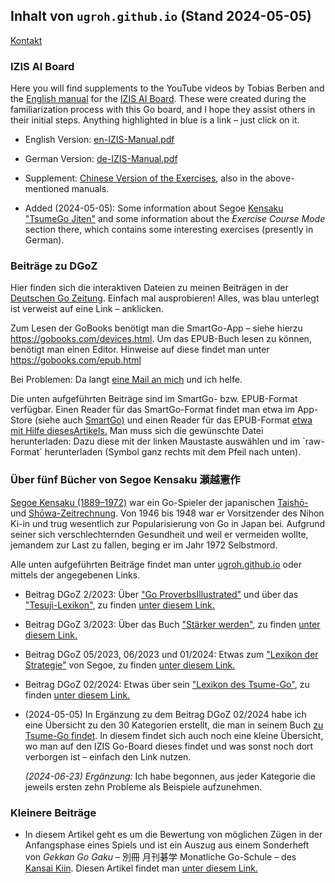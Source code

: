 ## Inhalt von `ugroh.github.io` (Stand 2024-05-05)

[Kontakt](mailto:ugroh@mac.com) 

### IZIS AI Board 

Here you will find supplements to the YouTube videos by Tobias Berben and the [English manual](http://121.41.64.145:8089/book/English%20Manual%20%20V2.pdf) for the [IZIS AI Board](https://eurogojournal.com/blog/ai-go-board/). These were created during the familiarization process with this Go board, and I hope they assist others in their initial steps. Anything highlighted in blue is a link – just click on it.


* English Version: [en-IZIS-Manual.pdf](https://ugroh.github.io/IZIS/en-IZIS-Manual.pdf)  

* German Version: [de-IZIS-Manual.pdf](https://ugroh.github.io/IZIS/de-IZIS-Manual.pdf) 

* Supplement: [Chinese Version of the Exercises](https://ugroh.github.io/IZIS/en-06-Ecercise-cn.pdf), also in the above-mentioned manuals.

* Added (2024-05-05): Some information about Segoe [Kensaku "TsumeGo Jiten"](https://github.com/ugroh/ugroh.github.io/tree/main/Segoe-TsumeGo) and some information about the *Exercise Course Mode* section there, which contains some interesting exercises (presently in German).
	                                                          

### Beiträge zu DGoZ 

Hier finden sich die interaktiven Dateien zu meinen Beiträgen in der [Deutschen Go Zeitung](https://www.dgob.de/info-und-service/deutsche-go-zeitung/). Einfach mal ausprobieren! Alles, was blau unterlegt ist verweist auf eine Link –  anklicken.

Zum Lesen der GoBooks benötigt man die SmartGo-App – siehe hierzu <https://gobooks.com/devices.html>. Um das EPUB-Buch lesen zu können, benötigt man einen Editor. Hinweise auf diese findet man unter <https://gobooks.com/epub.html>

Bei Problemen: Da langt [eine Mail an mich](mailto:ugroh@mac.com) und ich helfe.

Die unten aufgeführten Beiträge sind im SmartGo- bzw. EPUB-Format verfügbar. Einen Reader für das SmartGo-Format findet man etwa im App-Store (siehe auch [SmartGo)](https://smartgo.com) und einen Reader für das EPUB-Format [etwa mit Hilfe diesesArtikels.](https://www.chip.de/news/E-Book-Tools-fuer-Windows-10-Das-sind-die-Top-3_182511780.html) Man muss sich die gewünschte Datei herunterladen: Dazu diese mit der linken Maustaste auswählen und im \`raw-Format\` herunterladen (Symbol ganz rechts mit dem Pfeil nach unten).

### Über fünf Bücher von Segoe Kensaku 瀬越憲作

[Segoe Kensaku (1889–1972)](https://senseis.xmp.net/?Segoe) war ein Go-Spieler der japanischen <a href="https://de.wikipedia.org/wiki/Taish%C5%8D-Zeit"> Taishō-</a> und <a href="https://de.wikipedia.org/wiki/Sh%C5%8Dwa-Zeit"> Shōwa-Zeitrechnung</a>. Von 1946 bis 1948 war er Vorsitzender des Nihon Ki-in und trug wesentlich zur Popularisierung von Go in Japan bei. Aufgrund seiner sich verschlechternden Gesundheit und weil er vermeiden wollte, jemandem zur Last zu fallen, beging er im Jahr 1972 Selbstmord.

Alle unten aufgeführten Beiträge findet man unter [ugroh.github.io](https://github.com/ugroh/ugroh.github.io) oder mittels der angegebenen Links.

* Beitrag DGoZ 2/2023: Über [\"Go ProverbsIllustrated\"](https://senseis.xmp.net/?GoProverbsIllustrated) und über das [\"Tesuji-Lexikon\"](https://senseis.xmp.net/?SegoeTesujiDictionary), zu finden [unter diesem Link.](https://ugroh.github.io/main/Beitrag-2023-02)

* Beitrag DGoZ 3/2023: Über das Buch [\"Stärker werden\"](https://senseis.xmp.net/?TheBookToIncreaseYourFightingStrengthAtGo), zu finden [unter diesem Link.](https://github.com/ugroh/ugroh.github.io/tree/main/Beitrag-2023-03)

* Beitrag DGoZ 05/2023, 06/2023 und 01/2024: Etwas zum [\"Lexikon der Strategie\"](https://www.amazon.co.jp/作戦辞典-瀬越-憲作/dp/4416686013) von Segoe, zu finden [unter diesem Link.](https://github.com/ugroh/ugroh.github.io/tree/main/Beitrag-2023-05)

* Beitrag DGoZ 02/2024: Etwas über sein [\"Lexikon des Tsume-Go\"](https://senseis.xmp.net/?SegoeTsumegoDictionary), zu finden [unter diesem Link.](https://github.com/ugroh/ugroh.github.io/tree/main/Beitrag-2024-02)

* (2024-05-05) In Ergänzung zu dem Beitrag DGoZ 02/2024 habe ich eine Übersicht zu den 30 Kategorien erstellt, die man in seinem Buch [zu Tsume-Go findet](https://github.com/ugroh/ugroh.github.io/tree/main/Segoe-TsumeGo). In diesem findet sich auch noch eine kleine Übersicht, wo man auf den IZIS Go-Board dieses findet und was sonst noch dort verborgen ist – einfach den Link nutzen.

   *(2024-06-23) Ergänzung:* Ich habe begonnen, aus jeder Kategorie die jeweils ersten zehn Probleme als Beispiele aufzunehmen. 

### Kleinere Beiträge

* In diesem Artikel geht es um die Bewertung von möglichen Zügen in der Anfangsphase eines Spiels und ist ein Auszug aus einem Sonderheft von *Gekkan Go Gaku* – 別冊 月刊碁学 Monatliche Go-Schule – des [Kansai Kiin](https://senseis.xmp.net/?KansaiKiIn). Diesen Artikel findet man [unter diesem Link.](https://github.com/ugroh/ugroh.github.io/tree/main/Beitrag-Gefuehl)



